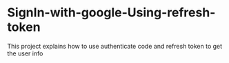# SignIn-with-google-Using-refresh-token

This project explains how to use authenticate code and refresh token to get the user info
